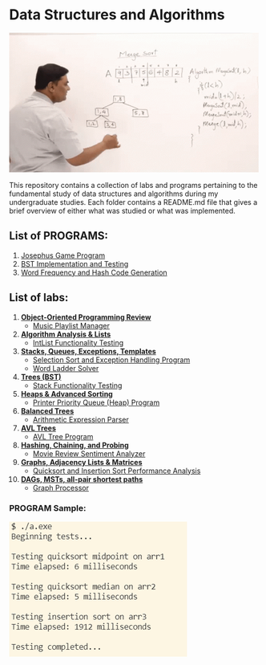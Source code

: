 # Data Structures and Algorithms
![](other/1.gif)

This repository contains a collection of labs and programs pertaining to the fundamental study of data structures and algorithms during my undergraduate studies. Each folder contains a README.md file that gives a brief overview of either what was studied or what was implemented.

## List of PROGRAMS:
1. [Josephus Game Program](2.%20Algorithm%20Analysis%20&%20Lists%20+%20P1/PROGRAM%201%20files)
2. [BST Implementation and Testing](4.%20Trees%20(BST)%20+%20P2/PROGRAM%202%20files)
3. [Word Frequency and Hash Code Generation](9.%20Graphs,%20Adjacency%20Lists%20&%20Matrices%20+%20P3/PROGRAM%203%20files)

## List of labs:
1. **[Object-Oriented Programming Review](1.%20OOP%20Review)**
    - [Music Playlist Manager](1.%20OOP%20Review/Lab%20files)
2. **[Algorithm Analysis & Lists](2.%20Algorithm%20Analysis%20%26%20Lists%20%2B%20P1)** 
    - [IntList Functionality Testing](2.%20Algorithm%20Analysis%20%26%20Lists%20%2B%20P1/Lab%202%20files)
3. **[Stacks, Queues, Exceptions, Templates](3.%20Stacks%2C%20Queues%2C%20Exceptions%2C%20Templates)**
    - [Selection Sort and Exception Handling Program](3.%20Stacks%2C%20Queues%2C%20Exceptions%2C%20Templates/Lab%203%20files)
    - [Word Ladder Solver](3.%20Stacks%2C%20Queues%2C%20Exceptions%2C%20Templates/Word%20Ladder)
4. **[Trees (BST)](4.%20Trees%20(BST)%20+%20P2)**
    - [Stack Functionality Testing](/4.%20Trees%20(BST)%20+%20P2/Lab%204%20files)
5. **[Heaps & Advanced Sorting](5.%20Heaps%20&%20Advanced%20Sorting)**
    - [Printer Priority Queue (Heap) Program](5.%20Heaps%20&%20Advanced%20Sorting/Lab%205%20files)
6. **[Balanced Trees](6.%20Balanced%20Trees)**
    - [Arithmetic Expression Parser](6.%20Balanced%20Trees/Lab%206%20files)
7. **[AVL Trees](7.%20AVL%20Trees)**
    - [AVL Tree Program](7.%20AVL%20Trees/Lab%207%20files)
8. **[Hashing, Chaining, and Probing](8.%20Hashing,%20Chaining,%20Probing)**
    - [Movie Review Sentiment Analyzer](8.%20Hashing,%20Chaining,%20Probing/Lab%208%20files)
9. **[Graphs, Adjacency Lists & Matrices](9.%20Graphs,%20Adjacency%20Lists%20&%20Matrices%20+%20P3)**
    - [Quicksort and Insertion Sort Performance Analysis](9.%20Graphs,%20Adjacency%20Lists%20&%20Matrices%20+%20P3/Lab%209%20files)
10. **[DAGs, MSTs, all-pair shortest paths](9a.%20DAGs,%20MSTs,%20APSP/Lab%2010%20files)**
    - [Graph Processor](/9a.%20DAGs,%20MSTs,%20APSP/Lab%2010%20files)

### PROGRAM Sample:

![alt text](other/2.png)
